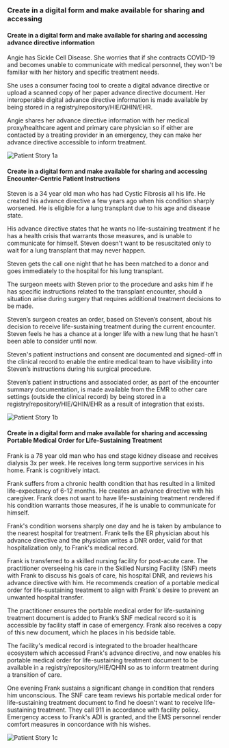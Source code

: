 

### Create in a digital form and make available for sharing and accessing 

#### Create in a digital form and make available for sharing and accessing advance directive information

Angie has Sickle Cell Disease. She worries that if she contracts COVID-19 and becomes unable to communicate with medical personnel, they won't be familiar with her history and specific treatment needs. 


She uses a consumer facing tool to create a digital advance directive or upload a scanned copy of her paper advance directive document. Her interoperable digital advance directive information is made available by being stored in a registry/repository/HIE/QHIN/EHR. 


Angie shares her advance directive information with her medical proxy/healthcare agent and primary care physician so if either are contacted by a treating provider in an emergency, they can make her advance directive accessible to inform treatment.

<img src="./patient_story_1a.png" alt="Patient Story 1a"/>
 <br clear="all" />

#### Create in a digital form and make available for sharing and accessing Encounter-Centric Patient Instructions
<p>
Steven is a 34 year old man who has had Cystic Fibrosis all his life. He created his advance directive a few years ago when his condition sharply worsened. He is eligible for a lung transplant due to his age and disease state. 
</p>
<p>
His advance directive states that he wants no life-sustaining treatment if he has a health crisis that warrants those measures, and is unable to communicate for himself. Steven doesn't want to be resuscitated only to wait for a lung transplant that may never happen. 
</p>
<p>
Steven gets the call one night that he has been matched to a donor and goes immediately to the hospital for his lung transplant. 
</p>
<p>
The surgeon meets with Steven prior to the procedure and asks him if he has specific instructions related to the transplant encounter, should a situation arise during surgery that requires additional treatment decisions to be made. 
</p>
<p>
Steven’s surgeon creates an order, based on Steven’s consent, about his decision to receive life-sustaining treatment during the current encounter. Steven feels he has a chance at a longer life with a new lung that he hasn't been able to consider until now. 
</p>
<p>
Steven's patient instructions and consent are documented and signed-off in the clinical record to enable the entire medical team to have visibility into Steven’s instructions during his surgical procedure.
</p>
<p>
Steven’s patient instructions and associated order, as part of the encounter summary documentation, is made available from the EMR to other care settings (outside the clinical record) by being stored in a registry/repository/HIE/QHIN/EHR as a result of integration that exists. 
</P>
<img src="./patient_story_1b.png" alt="Patient Story 1b"/>
<br clear="all" />

#### Create in a digital form and make available for sharing and accessing Portable Medical Order for Life-Sustaining Treatment
<p>
Frank is a 78 year old man who has end stage kidney disease and receives dialysis 3x per week. He receives long term supportive services in his home. Frank is cognitively intact.
</p>
<p>
Frank suffers from a chronic health condition that has resulted in a limited life-expectancy of 6-12 months. He creates an advance directive with his caregiver. Frank does not want to have life-sustaining treatment rendered if his condition warrants those measures, if he is unable to communicate for himself. 
</p>
<p>
Frank's condition worsens sharply one day and he is taken by ambulance to the nearest hospital for treatment. Frank tells the ER physician about his advance directive and the physician writes a DNR order, valid for that hospitalization only, to Frank's medical record. 
</p>
<p>
Frank is transferred to a skilled nursing facility for post-acute care. The practitioner overseeing his care in the Skilled Nursing Facility (SNF) meets with Frank to discuss his goals of care, his hospital DNR, and reviews his advance directive with him. He recommends creation of a portable medical order for life-sustaining treatment to align with Frank's desire to prevent an unwanted hospital transfer. 
</p>
<p>
The practitioner ensures the portable medical order for life-sustaining treatment document is added to Frank’s SNF medical record so it is accessible by facility staff in case of emergency.  Frank also receives a copy of this new document, which he places in his bedside table.
</p>
<p>
The facility's medical record is integrated to the broader healthcare ecosystem which accessed Frank's advance directive, and now enables his portable medical order for life-sustaining treatment document to be available in a registry/repository/HIE/QHIN so as to inform treatment during a transition of care. 
</p>
<p>
One evening Frank sustains a significant change in condition that renders him unconscious. The SNF care team reviews his portable medical order for life-sustaining treatment document to find he doesn't want to receive life-sustaining treatment. They call 911 in accordance with facility policy. Emergency access to Frank's ADI is granted, and the EMS personnel render comfort measures in concordance with his wishes. 
</p>
<img src="./patient_story_1c.png" alt="Patient Story 1c"/>
<br clear="all" />


 
